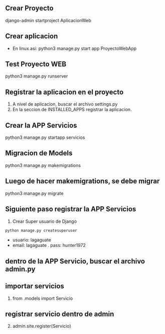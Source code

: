 ## Crear Proyecto 

django-admin startproject AplicacionWeb


## Crear aplicacion
- En linux asi:
python3 manage.py start app ProyectoWebApp

## Test Proyecto WEB
python3 manage.py runserver

## Registrar la aplicacion en el proyecto
1. A nivel de aplicacion, buscar el archivo settings.py
2. En la seccion de INSTALLED_APPS registrar la aplicacion.

## Crear la APP Servicios
python3 manage.py startapp servicios

## Migracion de Models
python3 manage.py makemigrations

## Luego de hacer makemigrations, se debe migrar
python3 manage.py migrate

## Siguiente paso registrar la APP Servicios
1. Crear Super usuario de Django
```sh
python manage.py createsuperuser
```
- usuario: lagaguate
- email: lagaguate
. pass: hunter1972


## dentro de la APP Servicio, buscar el archivo admin.py
## importar servicios
1. from .models import Servicio
## registrar servicio dentro de admin
2. admin.site.register(Servicio)
